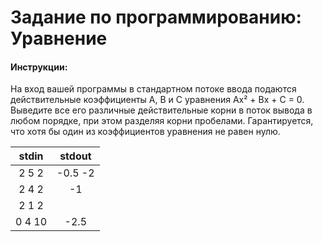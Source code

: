 # Задание по программированию: Уравнение

#### Инструкции:
На вход вашей программы в стандартном потоке ввода подаются действительные коэффициенты A, B и C уравнения Ax² + Bx + C = 0. Выведите все его различные действительные корни в поток вывода в любом порядке, при этом разделяя корни пробелами. Гарантируется, что хотя бы один из коэффициентов уравнения не равен нулю.

|stdin |stdout |
|:----:|:-----:|
| 2 5 2 | -0.5 -2 |
| 2 4 2  | -1 |
| 2 1 2 | |
| 0 4 10| -2.5 |
